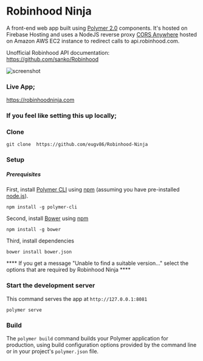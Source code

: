 
# Robinhood Ninja

A front-end web app built using [Polymer 2.0](https://www.polymer-project.org) components. It's hosted on Firebase Hosting and uses a NodeJS reverse proxy [CORS Anywhere](https://github.com/Rob--W/cors-anywhere) hosted on Amazon AWS EC2 instance to redirect calls to api.robinhood.com. 

Unofficial Robinhood API documentation: https://github.com/sanko/Robinhood 

![screenshot](https://firebasestorage.googleapis.com/v0/b/robinhood-web.appspot.com/o/RH_V2.svg?alt=media&token=95493c1e-730c-4f13-96fa-6a41c704b715)

### Live App;
https://robinhoodninja.com

### If you feel like setting this up locally;
### Clone

    git clone  https://github.com/eugv86/Robinhood-Ninja

### Setup

##### Prerequisites

First, install [Polymer CLI](https://github.com/Polymer/polymer-cli) using
[npm](https://www.npmjs.com) (assuming you have pre-installed [node.js](https://nodejs.org)).

    npm install -g polymer-cli

Second, install [Bower](https://bower.io/) using [npm](https://www.npmjs.com)

    npm install -g bower

Third, install dependencies

    bower install bower.json
**** If you get a message "Unable to find a suitable version..." select the options that are required by Robinhood Ninja  ****

### Start the development server

This command serves the app at `http://127.0.0.1:8081`

    polymer serve

### Build

The `polymer build` command builds your Polymer application for production, using build configuration options provided by the command line or in your project's `polymer.json` file.  
